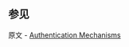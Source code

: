 ## 参见

原文 - [Authentication Mechanisms]( https://docs.mongodb.com/manual/core/authentication-mechanisms/ )

